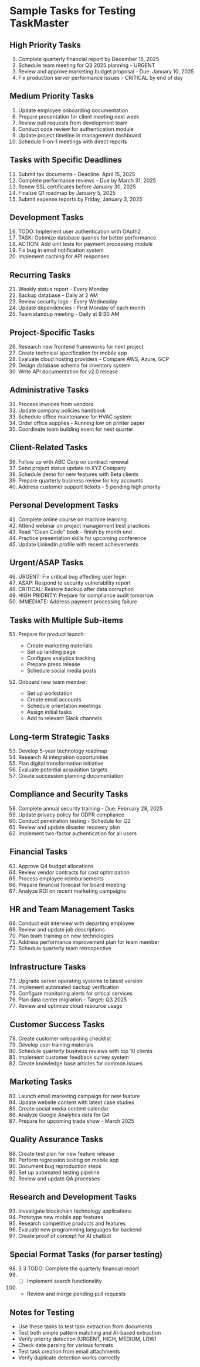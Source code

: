 # Sample Tasks for Testing TaskMaster

## High Priority Tasks

1. Complete quarterly financial report by December 15, 2025
2. Schedule team meeting for Q3 2025 planning - URGENT
3. Review and approve marketing budget proposal - Due: January 10, 2025
4. Fix production server performance issues - CRITICAL by end of day

## Medium Priority Tasks

5. Update employee onboarding documentation
6. Prepare presentation for client meeting next week
7. Review pull requests from development team
8. Conduct code review for authentication module
9. Update project timeline in management dashboard
10. Schedule 1-on-1 meetings with direct reports

## Tasks with Specific Deadlines

11. Submit tax documents - Deadline: April 15, 2025
12. Complete performance reviews - Due by March 31, 2025
13. Renew SSL certificates before January 30, 2025
14. Finalize Q1 roadmap by January 5, 2025
15. Submit expense reports by Friday, January 3, 2025

## Development Tasks

16. TODO: Implement user authentication with OAuth2
17. TASK: Optimize database queries for better performance
18. ACTION: Add unit tests for payment processing module
19. Fix bug in email notification system
20. Implement caching for API responses

## Recurring Tasks

21. Weekly status report - Every Monday
22. Backup database - Daily at 2 AM
23. Review security logs - Every Wednesday
24. Update dependencies - First Monday of each month
25. Team standup meeting - Daily at 9:30 AM

## Project-Specific Tasks

26. Research new frontend frameworks for next project
27. Create technical specification for mobile app
28. Evaluate cloud hosting providers - Compare AWS, Azure, GCP
29. Design database schema for inventory system
30. Write API documentation for v2.0 release

## Administrative Tasks

31. Process invoices from vendors
32. Update company policies handbook
33. Schedule office maintenance for HVAC system
34. Order office supplies - Running low on printer paper
35. Coordinate team building event for next quarter

## Client-Related Tasks

36. Follow up with ABC Corp on contract renewal
37. Send project status update to XYZ Company
38. Schedule demo for new features with Beta clients
39. Prepare quarterly business review for key accounts
40. Address customer support tickets - 5 pending high priority

## Personal Development Tasks

41. Complete online course on machine learning
42. Attend webinar on project management best practices
43. Read "Clean Code" book - finish by month end
44. Practice presentation skills for upcoming conference
45. Update LinkedIn profile with recent achievements

## Urgent/ASAP Tasks

46. URGENT: Fix critical bug affecting user login
47. ASAP: Respond to security vulnerability report
48. CRITICAL: Restore backup after data corruption
49. HIGH PRIORITY: Prepare for compliance audit tomorrow
50. IMMEDIATE: Address payment processing failure

## Tasks with Multiple Sub-items

51. Prepare for product launch:
    - Create marketing materials
    - Set up landing page
    - Configure analytics tracking
    - Prepare press release
    - Schedule social media posts

52. Onboard new team member:
    - Set up workstation
    - Create email accounts
    - Schedule orientation meetings
    - Assign initial tasks
    - Add to relevant Slack channels

## Long-term Strategic Tasks

53. Develop 5-year technology roadmap
54. Research AI integration opportunities
55. Plan digital transformation initiative
56. Evaluate potential acquisition targets
57. Create succession planning documentation

## Compliance and Security Tasks

58. Complete annual security training - Due: February 28, 2025
59. Update privacy policy for GDPR compliance
60. Conduct penetration testing - Schedule for Q2
61. Review and update disaster recovery plan
62. Implement two-factor authentication for all users

## Financial Tasks

63. Approve Q4 budget allocations
64. Review vendor contracts for cost optimization
65. Process employee reimbursements
66. Prepare financial forecast for board meeting
67. Analyze ROI on recent marketing campaigns

## HR and Team Management Tasks

68. Conduct exit interview with departing employee
69. Review and update job descriptions
70. Plan team training on new technologies
71. Address performance improvement plan for team member
72. Schedule quarterly team retrospective

## Infrastructure Tasks

73. Upgrade server operating systems to latest version
74. Implement automated backup verification
75. Configure monitoring alerts for critical services
76. Plan data center migration - Target: Q3 2025
77. Review and optimize cloud resource usage

## Customer Success Tasks

78. Create customer onboarding checklist
79. Develop user training materials
80. Schedule quarterly business reviews with top 10 clients
81. Implement customer feedback survey system
82. Create knowledge base articles for common issues

## Marketing Tasks

83. Launch email marketing campaign for new feature
84. Update website content with latest case studies
85. Create social media content calendar
86. Analyze Google Analytics data for Q4
87. Prepare for upcoming trade show - March 2025

## Quality Assurance Tasks

88. Create test plan for new feature release
89. Perform regression testing on mobile app
90. Document bug reproduction steps
91. Set up automated testing pipeline
92. Review and update QA processes

## Research and Development Tasks

93. Investigate blockchain technology applications
94. Prototype new mobile app features
95. Research competitive products and features
96. Evaluate new programming languages for backend
97. Create proof of concept for AI chatbot

## Special Format Tasks (for parser testing)

98. 3 3 TODO: Complete the quarterly financial report
99. - [ ] Implement search functionality
100. * Review and merge pending pull requests

## Notes for Testing

- Use these tasks to test task extraction from documents
- Test both simple pattern matching and AI-based extraction
- Verify priority detection (URGENT, HIGH, MEDIUM, LOW)
- Check date parsing for various formats
- Test task creation from email attachments
- Verify duplicate detection works correctly